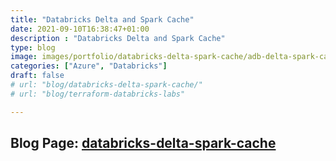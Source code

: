 ```yaml
---
title: "Databricks Delta and Spark Cache"
date: 2021-09-10T16:38:47+01:00
description : "Databricks Delta and Spark Cache"
type: blog
image: images/portfolio/databricks-delta-spark-cache/adb-delta-spark-cache-portfolio.png
categories: ["Azure", "Databricks"]
draft: false
# url: "blog/databricks-delta-spark-cache/"
# url: "blog/terraform-databricks-labs"

---
```


## Blog Page: **[databricks-delta-spark-cache]([../blog/databricks-delta-spark-cache/)**